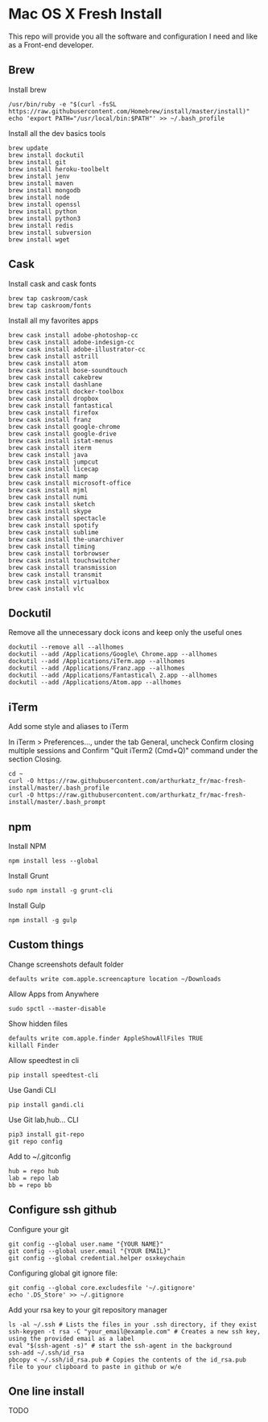 # Mac OS X Fresh Install

This repo will provide you all the software and configuration I need and like as a Front-end developer.  

## Brew

Install brew
```
/usr/bin/ruby -e "$(curl -fsSL https://raw.githubusercontent.com/Homebrew/install/master/install)"
echo 'export PATH="/usr/local/bin:$PATH"' >> ~/.bash_profile
```

Install all the dev basics tools
```
brew update
brew install dockutil
brew install git
brew install heroku-toolbelt
brew install jenv
brew install maven
brew install mongodb
brew install node
brew install openssl
brew install python
brew install python3
brew install redis
brew install subversion
brew install wget
```

## Cask

Install cask and cask fonts
```
brew tap caskroom/cask
brew tap caskroom/fonts
```

Install all my favorites apps
```
brew cask install adobe-photoshop-cc
brew cask install adobe-indesign-cc
brew cask install adobe-illustrator-cc
brew cask install astrill
brew cask install atom
brew cask install bose-soundtouch
brew cask install cakebrew
brew cask install dashlane
brew cask install docker-toolbox
brew cask install dropbox
brew cask install fantastical
brew cask install firefox
brew cask install franz
brew cask install google-chrome
brew cask install google-drive
brew cask install istat-menus
brew cask install iterm
brew cask install java
brew cask install jumpcut
brew cask install licecap
brew cask install mamp
brew cask install microsoft-office
brew cask install mjml
brew cask install numi
brew cask install sketch
brew cask install skype
brew cask install spectacle
brew cask install spotify
brew cask install sublime
brew cask install the-unarchiver
brew cask install timing
brew cask install torbrowser
brew cask install touchswitcher
brew cask install transmission
brew cask install transmit
brew cask install virtualbox
brew cask install vlc
```

## Dockutil

Remove all the unnecessary dock icons and keep only the useful ones
```
dockutil --remove all --allhomes
dockutil --add /Applications/Google\ Chrome.app --allhomes
dockutil --add /Applications/iTerm.app --allhomes
dockutil --add /Applications/Franz.app --allhomes
dockutil --add /Applications/Fantastical\ 2.app --allhomes
dockutil --add /Applications/Atom.app --allhomes
```

## iTerm

Add some style and aliases to iTerm

In iTerm > Preferences..., under the tab General, uncheck Confirm closing multiple sessions and Confirm "Quit iTerm2 (Cmd+Q)" command under the section Closing.

```
cd ~
curl -O https://raw.githubusercontent.com/arthurkatz_fr/mac-fresh-install/master/.bash_profile
curl -O https://raw.githubusercontent.com/arthurkatz_fr/mac-fresh-install/master/.bash_prompt
```

## npm

Install NPM
```
npm install less --global
```

Install Grunt
```
sudo npm install -g grunt-cli
```

Install Gulp
```
npm install -g gulp
```

## Custom things

Change screenshots default folder
```
defaults write com.apple.screencapture location ~/Downloads
```

Allow Apps from Anywhere
```
sudo spctl --master-disable
```

Show hidden files
```
defaults write com.apple.finder AppleShowAllFiles TRUE
killall Finder
```

Allow speedtest in cli
```
pip install speedtest-cli
```

Use Gandi CLI
```
pip install gandi.cli
```

Use Git lab,hub... CLI
```
pip3 install git-repo
git repo config
```
Add to ~/.gitconfig
```
hub = repo hub
lab = repo lab
bb = repo bb
```
## Configure ssh github

Configure your git
```
git config --global user.name "{YOUR NAME}"
git config --global user.email "{YOUR EMAIL}"
git config --global credential.helper osxkeychain
```

Configuring global git ignore file:
```
git config --global core.excludesfile '~/.gitignore'
echo '.DS_Store' >> ~/.gitignore
```

Add your rsa key to your git repository manager
```
ls -al ~/.ssh # Lists the files in your .ssh directory, if they exist
ssh-keygen -t rsa -C "your_email@example.com" # Creates a new ssh key, using the provided email as a label
eval "$(ssh-agent -s)" # start the ssh-agent in the background
ssh-add ~/.ssh/id_rsa
pbcopy < ~/.ssh/id_rsa.pub # Copies the contents of the id_rsa.pub file to your clipboard to paste in github or w/e

```

## One line install

TODO
